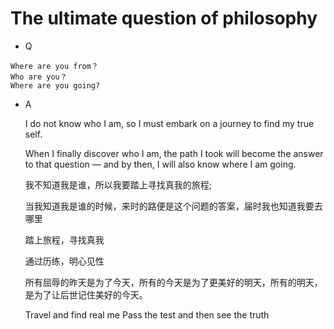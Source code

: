 # The ultimate question of philosophy

- Q

```
Where are you from？
Who are you？
Where are you going?
```

- A

    I do not know who I am, so I must embark on a journey to find my true self.
  
    When I finally discover who I am, the path I took will become the answer to that question — and by then, I will also know where I am going.

    我不知道我是谁，所以我要踏上寻找真我的旅程;

    当我知道我是谁的时候，来时的路便是这个问题的答案，届时我也知道我要去哪里
    
    踏上旅程，寻找真我
  
    通过历练，明心见性

    所有屈辱的昨天是为了今天，所有的今天是为了更美好的明天，所有的明天，是为了让后世记住美好的今天。

    Travel and find real me
    Pass the test and then see the truth
